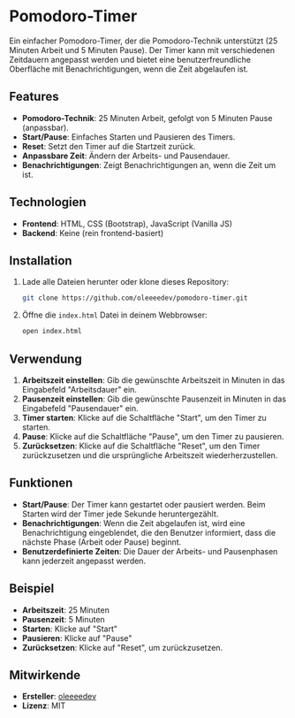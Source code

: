
# Pomodoro-Timer

Ein einfacher Pomodoro-Timer, der die Pomodoro-Technik unterstützt (25 Minuten Arbeit und 5 Minuten Pause). Der Timer kann mit verschiedenen Zeitdauern angepasst werden und bietet eine benutzerfreundliche Oberfläche mit Benachrichtigungen, wenn die Zeit abgelaufen ist.

## Features

- **Pomodoro-Technik**: 25 Minuten Arbeit, gefolgt von 5 Minuten Pause (anpassbar).
- **Start/Pause**: Einfaches Starten und Pausieren des Timers.
- **Reset**: Setzt den Timer auf die Startzeit zurück.
- **Anpassbare Zeit**: Ändern der Arbeits- und Pausendauer.
- **Benachrichtigungen**: Zeigt Benachrichtigungen an, wenn die Zeit um ist.

## Technologien

- **Frontend**: HTML, CSS (Bootstrap), JavaScript (Vanilla JS)
- **Backend**: Keine (rein frontend-basiert)

## Installation

1. Lade alle Dateien herunter oder klone dieses Repository:
   ```bash
   git clone https://github.com/oleeeedev/pomodoro-timer.git
   ```

2. Öffne die `index.html` Datei in deinem Webbrowser:
   ```bash
   open index.html
   ```

## Verwendung

1. **Arbeitszeit einstellen**: Gib die gewünschte Arbeitszeit in Minuten in das Eingabefeld "Arbeitsdauer" ein.
2. **Pausenzeit einstellen**: Gib die gewünschte Pausenzeit in Minuten in das Eingabefeld "Pausendauer" ein.
3. **Timer starten**: Klicke auf die Schaltfläche "Start", um den Timer zu starten.
4. **Pause**: Klicke auf die Schaltfläche "Pause", um den Timer zu pausieren.
5. **Zurücksetzen**: Klicke auf die Schaltfläche "Reset", um den Timer zurückzusetzen und die ursprüngliche Arbeitszeit wiederherzustellen.

## Funktionen

- **Start/Pause**: Der Timer kann gestartet oder pausiert werden. Beim Starten wird der Timer jede Sekunde heruntergezählt.
- **Benachrichtigungen**: Wenn die Zeit abgelaufen ist, wird eine Benachrichtigung eingeblendet, die den Benutzer informiert, dass die nächste Phase (Arbeit oder Pause) beginnt.
- **Benutzerdefinierte Zeiten**: Die Dauer der Arbeits- und Pausenphasen kann jederzeit angepasst werden.

## Beispiel

- **Arbeitszeit**: 25 Minuten
- **Pausenzeit**: 5 Minuten
- **Starten**: Klicke auf "Start"
- **Pausieren**: Klicke auf "Pause"
- **Zurücksetzen**: Klicke auf "Reset", um zurückzusetzen.

## Mitwirkende

- **Ersteller**: [oleeeedev](https://github.com/oleeeedev)
- **Lizenz**: MIT
